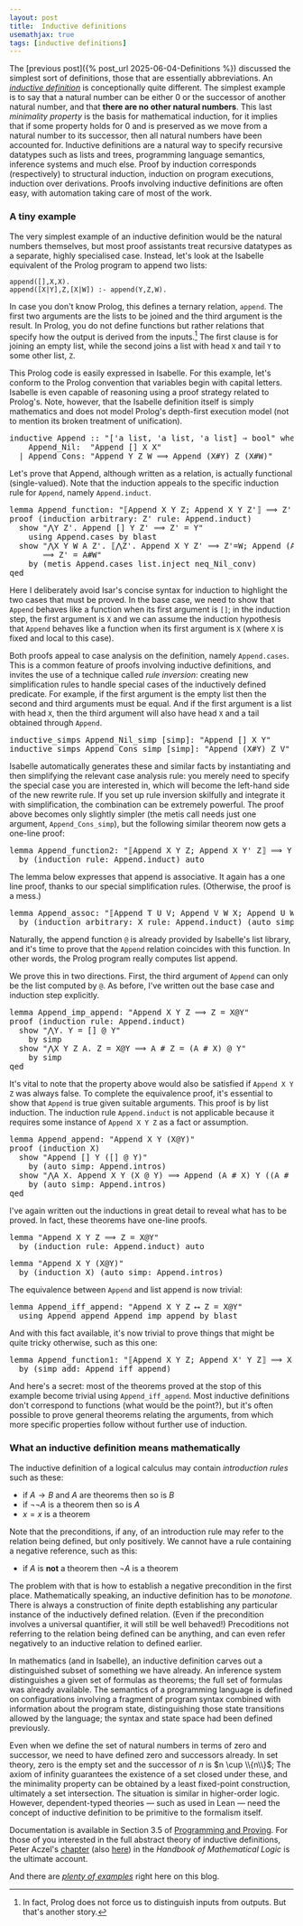 ```yaml
---
layout: post
title:  Inductive definitions
usemathjax: true 
tags: [inductive definitions]
---
```

The [previous post]({% post_url 2025-06-04-Definitions %}) 
discussed the simplest sort of definitions,
those that are essentially abbreviations.
An [*inductive definition*](https://lawrencecpaulson.github.io/tag/inductive_definitions) is conceptionally quite different.
The simplest example is to say that a natural number can be either 0
or the successor of another natural number, and that **there are
no other natural numbers**.
This last *minimality property* is the basis for mathematical induction,
for it implies that if some property holds for 0 and is preserved as we move from a natural number to its successor, then all natural numbers have been accounted for.
Inductive definitions are a natural way to specify
recursive datatypes such as lists and trees, 
programming language semantics, inference systems
and much else. 
Proof by induction corresponds (respectively) to
structural induction, induction on program executions, induction over derivations.
Proofs involving inductive definitions are often easy,
with automation taking care of most of the work.

### A tiny example

The very simplest example of an inductive definition would be the natural numbers themselves, but most proof assistants treat recursive datatypes 
as a separate, highly specialised case.
Instead, let's look at the Isabelle equivalent of the Prolog program 
to append two lists:

```
append([],X,X).
append([X|Y],Z,[X|W]) :- append(Y,Z,W).  
```
In case you don't know Prolog, this defines a ternary relation, `append`.
The first two arguments are the lists to be joined 
and the third argument is the result.
In Prolog, you do not define functions but rather relations that specify
how the output is derived from the inputs.[^1]
The first clause is for joining an empty list, 
while the second joins a list with head `X` and tail `Y` to some other list, `Z`.

[^1]: In fact, Prolog does not force us to distinguish inputs from outputs. But that's another story.

This Prolog code is easily expressed in Isabelle.
For this example, let's conform to the Prolog convention that variables
begin with capital letters.
Isabelle is even capable of reasoning using a proof strategy related to Prolog's.
Note, however, that the Isabelle definition itself is simply mathematics and does not
model Prolog's depth-first execution model 
(not to mention its broken treatment of unification).

<pre class="source">
<span class="keyword1 command">inductive</span> <span class="entity">Append</span> <span class="main">::</span> <span class="quoted quoted"><span>"</span><span class="main">[</span><span class="tfree">'a</span> <span class="tconst">list</span><span class="main">,</span> <span class="tfree">'a</span> <span class="tconst">list</span><span class="main">,</span> <span class="tfree">'a</span> <span class="tconst">list</span><span class="main">]</span> <span class="main">⇒</span> <span class="tconst">bool</span><span>"</span> <span class="keyword2 keyword">where</span>
    Append_Nil<span class="main">:</span>  <span class="quoted"><span class="quoted"><span>"</span><span class="free">Append</span> <span class="main">[]</span></span> <span class="free bound entity">X</span> <span class="free bound entity">X</span><span>"</span></span>
  <span class="main">|</span> Append_Cons<span class="main">:</span> <span class="quoted"><span class="quoted"><span>"</span><span class="free">Append</span> <span class="free bound entity">Y</span> <span class="free bound entity">Z</span> <span class="free bound entity">W</span> <span class="main">⟹</span> <span class="free">Append</span> <span class="main">(</span><span class="free bound entity">X</span><span class="main">#</span></span><span class="free bound entity">Y</span><span class="main">)</span> <span class="free bound entity">Z</span> <span class="main">(</span><span class="free bound entity">X</span><span class="main">#</span></span><span class="free bound entity">W</span><span class="main">)</span><span>"</span></span>
</pre>


Let's prove that Append, although written as a relation, is actually functional
(single-valued).
Note that the induction appeals to the specific induction rule for
`Append`, namely `Append.induct`. 

<pre class="source">
<span class="keyword1 command">lemma</span> Append_function<span class="main">:</span> <span class="quoted quoted"><span>"</span><span class="main">⟦</span></span><span class="const">Append</span> <span class="free">X</span> <span class="free">Y</span> <span class="free">Z</span><span class="main">;</span> <span class="const">Append</span> <span class="free">X</span> <span class="free">Y</span> <span class="free">Z'</span><span class="main">⟧</span> <span class="main">⟹</span> <span class="free">Z'</span> <span class="main">=</span> <span class="free">Z</span><span>"</span><span>
</span><span class="keyword1 command">proof</span> <span class="main">(</span><span class="operator">induction</span> <span class="quasi_keyword">arbitrary</span><span class="main main">:</span> <span class="quoted free">Z'</span> <span class="quasi_keyword">rule</span><span class="main main">:</span> Append.induct<span class="main">)</span><span>
  </span><span class="keyword3 command">show</span> <span class="quoted quoted"><span>"</span><span class="main">⋀</span><span class="bound">Y</span> <span class="bound">Z'</span><span class="main">.</span> </span><span class="const">Append</span> <span class="main">[]</span> <span class="bound">Y</span> <span class="bound">Z'</span> <span class="main">⟹</span> <span class="bound">Z'</span> <span class="main">=</span> <span class="bound">Y</span><span>"</span><span>
    </span><span class="keyword1 command">using</span> Append.cases <span class="keyword1 command">by</span> <span class="operator">blast</span><span>
  </span><span class="keyword3 command">show</span> <span class="quoted quoted"><span>"</span><span class="main">⋀</span><span class="bound">X</span> <span class="bound">Y</span> <span class="bound">W</span> <span class="bound">A</span> <span class="bound">Z'</span><span class="main">.</span> <span class="main">⟦</span><span class="main">⋀</span><span class="bound">Z'</span><span class="main">.</span> </span><span class="const">Append</span> <span class="bound">X</span> <span class="bound">Y</span> <span class="bound">Z'</span> <span class="main">⟹</span> <span class="bound">Z'</span><span class="main">=</span><span class="bound">W</span><span class="main">;</span> <span class="const">Append</span> <span class="main">(</span><span class="bound">A</span><span class="main">#</span><span class="bound">X</span><span class="main">)</span> <span class="bound">Y</span> <span class="bound">Z'</span><span class="main">⟧</span><span>
       </span><span class="main">⟹</span> <span class="bound">Z'</span> <span class="main">=</span> <span class="bound">A</span><span class="main">#</span><span class="bound">W</span><span>"</span><span>
    </span><span class="keyword1 command">by</span> <span class="main">(</span><span class="operator">metis</span> Append.cases list.inject neq_Nil_conv<span class="main">)</span><span>
</span><span class="keyword1 command">qed</span>
</pre>

Here I deliberately avoid Isar's concise syntax for induction to
highlight the two cases that must be proved.
In the base case, we need to show that `Append` behaves like a function
when its first argument is `[]`;
in the induction step, the first argument is `X`
and we can assume the induction hypothesis that
`Append` behaves like a function
when its first argument is `X`
(where `X` is fixed and local to this case).

Both proofs appeal to
case analysis on the definition, namely `Append.cases`.
This is a common feature of proofs involving inductive definitions,
and invites the use of a technique called *rule inversion*:
creating new simplification rules to handle special cases
of the inductively defined predicate.
For example, if the first argument is the empty list then the second and third arguments must be equal.
And if the first argument is a list with head `X`,
then the third argument will also have head `X` and a tail obtained through `Append`.

<pre class="source">
<span class="keyword1 command">inductive_simps</span> Append_Nil_simp <span class="main">[</span><span class="operator">simp</span><span class="main">]</span><span class="main">:</span> <span class="quoted quoted">"</span><span class="const">Append</span> <span class="main">[]</span> <span class="free">X</span> <span class="free">Y</span><span>"</span><span>
<span class="keyword1 command">inductive_simps</span> Append_Cons_simp <span class="main">[</span><span class="operator">simp</span><span class="main">]</span><span class="main">:</span> <span class="quoted quoted">"</span><span class="const">Append</span> <span class="main">(</span><span class="free">X</span><span class="main">#</span><span class="free">Y</span><span class="main">)</span> <span class="free">Z</span> <span class="free">V</span><span>"</span></span>
</pre>

Isabelle automatically generates these and similar facts by instantiating and then simplifying the relevant case analysis rule:
you merely need to specify the special case you are interested in,
which will become the left-hand side of the new rewrite rule.
If you set up rule inversion skilfully and integrate it with simplification, the combination can be extremely powerful.
The proof above becomes only slightly simpler (the metis call needs just
one argument, `Append_Cons_simp`),
but the following similar theorem now gets a one-line proof:

<pre class="source">
<span class="keyword1 command">lemma</span> Append_function2<span class="main">:</span> <span class="quoted quoted"><span>"</span><span class="main">⟦</span></span><span class="const">Append</span> <span class="free">X</span> <span class="free">Y</span> <span class="free">Z</span><span class="main">;</span> <span class="const">Append</span> <span class="free">X</span> <span class="free">Y'</span> <span class="free">Z</span><span class="main">⟧</span> <span class="main">⟹</span> <span class="free">Y'</span> <span class="main">=</span> <span class="free">Y</span><span>"</span><span>
  </span><span class="keyword1 command">by</span> <span class="main">(</span><span class="operator">induction</span> <span class="quasi_keyword">rule</span><span class="main main">:</span> Append.induct<span class="main">)</span> <span class="operator">auto</span>
</pre>

The lemma below expresses that append is associative.
It again has a one line proof, thanks to our special simplification rules.
(Otherwise, the proof is a mess.)

<pre class="source">
<span class="keyword1 command">lemma</span> Append_assoc<span class="main">:</span> <span class="quoted quoted"><span>"</span><span class="main">⟦</span></span><span class="const">Append</span> <span class="free">T</span> <span class="free">U</span> <span class="free">V</span><span class="main">;</span> <span class="const">Append</span> <span class="free">V</span> <span class="free">W</span> <span class="free">X</span><span class="main">;</span> <span class="const">Append</span> <span class="free">U</span> <span class="free">W</span> <span class="free">Y</span><span class="main">⟧</span> <span class="main">⟹</span> <span class="const">Append</span> <span class="free">T</span> <span class="free">Y</span> <span class="free">X</span><span>"</span><span>
  </span><span class="keyword1 command">by</span> <span class="main">(</span><span class="operator">induction</span> <span class="quasi_keyword">arbitrary</span><span class="main main">:</span> <span class="quoted free">X</span> <span class="quasi_keyword">rule</span><span class="main main">:</span> Append.induct<span class="main">)</span> <span class="main">(</span><span class="operator">auto</span> <span class="quasi_keyword">simp</span><span class="main main">:</span> Append_function<span class="main">)</span>
</pre>

Naturally, the append function `@` is already provided by Isabelle's list library,
and it's time to prove that the `Append` relation coincides with this function.
In other words, the Prolog program really computes list append.

We prove this in two directions.
First, the third argument of `Append` can only be the list computed by `@`.
As before, I've written out the base case and induction step explicitly.

<pre class="source">
<span class="keyword1 command">lemma</span> Append_imp_append<span class="main">:</span> <span class="quoted quoted">"</span><span class="const">Append</span> <span class="free">X</span> <span class="free">Y</span> <span class="free">Z</span> <span class="main">⟹</span> <span class="free">Z</span> <span class="main">=</span> <span class="free">X</span><span class="main">@</span><span class="free">Y</span><span>"</span><span>
</span><span class="keyword1 command">proof</span> <span class="main">(</span><span class="operator">induction</span> <span class="quasi_keyword">rule</span><span class="main main">:</span> Append.induct<span class="main">)</span><span>
  </span><span class="keyword3 command">show</span> <span class="quoted"><span class="quoted"><span>"</span><span class="main">⋀</span><span class="bound">Y</span><span class="main">.</span> <span class="bound">Y</span> <span class="main">=</span></span> <span class="main">[]</span></span> <span class="main">@</span> <span class="bound">Y</span><span>"</span><span> 
    </span><span class="keyword1 command">by</span> <span class="operator">simp</span><span>
  </span><span class="keyword3 command">show</span> <span class="quoted"><span class="quoted"><span>"</span><span class="main">⋀</span><span class="bound">X</span> <span class="bound">Y</span> <span class="bound">Z</span> <span class="bound">A</span><span class="main">.</span> <span class="bound">Z</span> <span class="main">=</span></span> <span class="bound">X</span><span class="main">@</span></span><span class="bound">Y</span> <span class="main">⟹</span> <span class="bound">A</span> <span class="main">#</span> <span class="bound">Z</span> <span class="main">=</span> <span class="main">(</span><span class="bound">A</span> <span class="main">#</span> <span class="bound">X</span><span class="main">)</span> <span class="main">@</span> <span class="bound">Y</span><span>"</span><span>
    </span><span class="keyword1 command">by</span> <span class="operator">simp</span><span>
</span><span class="keyword1 command">qed</span>
</pre>

It's vital to note that the property above would also be satisfied
if `Append X Y Z` was always false. To complete the equivalence proof,
it's essential to show that `Append` is true given suitable arguments.
This proof is by list induction.
The induction rule `Append.induct` is not applicable because it requires
some instance of `Append X Y Z` as a fact or assumption.

<pre class="source">
<span class="keyword1 command">lemma</span> Append_append<span class="main">:</span> <span class="quoted quoted">"</span><span class="const">Append</span> <span class="free">X</span> <span class="free">Y</span> <span class="main">(</span><span class="free">X</span><span class="main">@</span><span class="free">Y</span><span class="main">)</span><span>"</span><span>
</span><span class="keyword1 command">proof</span> <span class="main">(</span><span class="operator">induction</span> <span class="quoted free">X</span><span class="main">)</span><span>
  </span><span class="keyword3 command">show</span> <span class="quoted quoted">"</span><span class="const">Append</span> <span class="main">[]</span> <span class="free">Y</span> <span class="main">(</span><span class="main">[]</span> <span class="main">@</span> <span class="free">Y</span><span class="main">)</span><span>"</span><span>
    </span><span class="keyword1 command">by</span> <span class="main">(</span><span class="operator">auto</span> <span class="quasi_keyword">simp</span><span class="main main">:</span> Append.intros<span class="main">)</span><span>
  </span><span class="keyword3 command">show</span> <span class="quoted quoted"><span>"</span><span class="main">⋀</span><span class="bound">A</span> <span class="bound">X</span><span class="main">.</span> </span><span class="const">Append</span> <span class="bound">X</span> <span class="free">Y</span> <span class="main">(</span><span class="bound">X</span> <span class="main">@</span> <span class="free">Y</span><span class="main">)</span> <span class="main">⟹</span> <span class="const">Append</span> <span class="main">(</span><span class="bound">A</span> <span class="main">#</span> <span class="bound">X</span><span class="main">)</span> <span class="free">Y</span> <span class="main">(</span><span class="main">(</span><span class="bound">A</span> <span class="main">#</span> <span class="bound">X</span><span class="main">)</span> <span class="main">@</span> <span class="free">Y</span><span class="main">)</span><span>"</span><span>
    </span><span class="keyword1 command">by</span> <span class="main">(</span><span class="operator">auto</span> <span class="quasi_keyword">simp</span><span class="main main">:</span> Append.intros<span class="main">)</span><span>
</span><span class="keyword1 command">qed</span>
</pre>

I've again written out the inductions in great detail to reveal
what has to be proved. In fact, these theorems have one-line proofs.

<pre class="source">
<span class="keyword1 command">lemma</span> <span class="quoted quoted">"</span><span class="const">Append</span> <span class="free">X</span> <span class="free">Y</span> <span class="free">Z</span> <span class="main">⟹</span> <span class="free">Z</span> <span class="main">=</span> <span class="free">X</span><span class="main">@</span><span class="free">Y</span><span>"</span><span>
  </span><span class="keyword1 command">by</span> <span class="main">(</span><span class="operator">induction</span> <span class="quasi_keyword">rule</span><span class="main main">:</span> Append.induct<span class="main">)</span> <span class="operator">auto</span>
</pre>

<pre class="source">
<span class="keyword1 command">lemma</span> <span class="quoted quoted">"</span><span class="const">Append</span> <span class="free">X</span> <span class="free">Y</span> <span class="main">(</span><span class="free">X</span><span class="main">@</span><span class="free">Y</span><span class="main">)</span><span>"</span><span>
  </span><span class="keyword1 command">by</span> <span class="main">(</span><span class="operator">induction</span> <span class="quoted free">X</span><span class="main">)</span> <span class="main">(</span><span class="operator">auto</span> <span class="quasi_keyword">simp</span><span class="main main">:</span> Append.intros<span class="main">)</span>
</pre>

The equivalence between `Append` and list append is now trivial:

<pre class="source">
<span class="keyword1 command">lemma</span> Append_iff_append<span class="main">:</span> <span class="quoted quoted">"</span><span class="const">Append</span> <span class="free">X</span> <span class="free">Y</span> <span class="free">Z</span> <span class="main">⟷</span> <span class="free">Z</span> <span class="main">=</span> <span class="free">X</span><span class="main">@</span><span class="free">Y</span><span>"</span><span>
  </span><span class="keyword1 command">using</span> Append_append Append_imp_append <span class="keyword1 command">by</span> <span class="operator">blast</span>
</pre>

And with this fact available, it's now trivial to prove things that might be
quite tricky otherwise, such as this one:

<pre class="source">
<span class="keyword1 command">lemma</span> Append_function1<span class="main">:</span> <span class="quoted quoted"><span>"</span><span class="main">⟦</span></span><span class="const">Append</span> <span class="free">X</span> <span class="free">Y</span> <span class="free">Z</span><span class="main">;</span> <span class="const">Append</span> <span class="free">X'</span> <span class="free">Y</span> <span class="free">Z</span><span class="main">⟧</span> <span class="main">⟹</span> <span class="free">X'</span> <span class="main">=</span> <span class="free">X</span><span>"</span><span>
  </span><span class="keyword1 command">by</span> <span class="main">(</span><span class="operator">simp</span> <span class="quasi_keyword">add</span><span class="main main">:</span> Append_iff_append<span class="main">)</span>
</pre>

And here's a secret: most of the theorems proved at the stop of this example
become trivial using `Append_iff_append`. Most inductive definitions don't
correspond to functions (what would be the point?), but it's often possible
to prove general theorems relating the arguments, from which more specific
properties follow without further use of induction.

### What an inductive definition means mathematically

The inductive definition of a logical calculus may contain *introduction rules* such 
as these:

* if $A\to B$ and $A$ are theorems then so is $B$
* if $\neg\neg A$ is a theorem then so is $A$
* $x=x$ is a theorem

Note that the preconditions, if any, of an introduction rule may refer to
the relation being defined, but only positively. We cannot have a rule 
containing a negative reference,
such as this:

* if $A$ is **not** a theorem then $\neg A$ is a theorem

The problem with that is how to establish a negative precondition in the first place.
Mathematically speaking, an inductive definition has to be *monotone*.
There is always a construction of finite depth
establishing any particular instance of the inductively defined relation.
(Even if the precondition involves a universal quantifier, 
it will still be well behaved!)
Precoditions not referring to the relation being defined can be anything,
and can even refer negatively to an inductive relation to defined earlier.

In mathematics (and in Isabelle), an inductive definition carves out
a distinguished subset of something we have already.
An inference system distinguishes a given set of formulas as theorems;
the full set of formulas was already available.
The semantics of a programming language is defined on configurations involving
a fragment of program syntax combined with information about the program state,
distinguishing those state transitions allowed by the language;
the syntax and state space had been defined previously.

Even when we define the set of natural numbers in terms of zero and successor,
we need to have defined zero and successors already.
In set theory, zero is the empty set and the successor of $n$ is $n \cup \\{n\\}$;
The axiom of infinity guarantees the existence of a set closed under these,
and the minimality property can be obtained by a least fixed-point construction,
ultimately a set intersection.
The situation is similar in higher-order logic.
However, dependent-typed theories — such as used in Lean — need the concept of inductive definition to be primitive to the formalism itself.

Documentation is available in Section 3.5 of [Programming and Proving](https://isabelle.in.tum.de/dist/Isabelle/doc/prog-prove.pdf).
For those of you interested in the full abstract theory of inductive definitions,
Peter Aczel's [chapter](https://doi.org/10.1016/S0049-237X(08)71120-0) (also [here](/papers/Aczel-Inductive-Defs.pdf)) in the *Handbook of Mathematical Logic* is the ultimate account.

And there are [*plenty of examples*](https://lawrencecpaulson.github.io/tag/inductive_definitions) right here on this blog.
